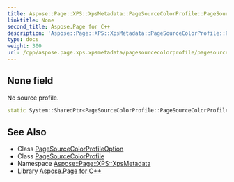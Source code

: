 ```yaml
---
title: Aspose::Page::XPS::XpsMetadata::PageSourceColorProfile::PageSourceColorProfileOption::None field
linktitle: None
second_title: Aspose.Page for C++
description: 'Aspose::Page::XPS::XpsMetadata::PageSourceColorProfile::PageSourceColorProfileOption::None field. No source profile in C++.'
type: docs
weight: 300
url: /cpp/aspose.page.xps.xpsmetadata/pagesourcecolorprofile/pagesourcecolorprofileoption/none/
---
```

## None field


No source profile.

```cpp
static System::SharedPtr<PageSourceColorProfile::PageSourceColorProfileOption> Aspose::Page::XPS::XpsMetadata::PageSourceColorProfile::PageSourceColorProfileOption::None
```

## See Also

* Class [PageSourceColorProfileOption](../)
* Class [PageSourceColorProfile](../../)
* Namespace [Aspose::Page::XPS::XpsMetadata](../../../)
* Library [Aspose.Page for C++](../../../../)
